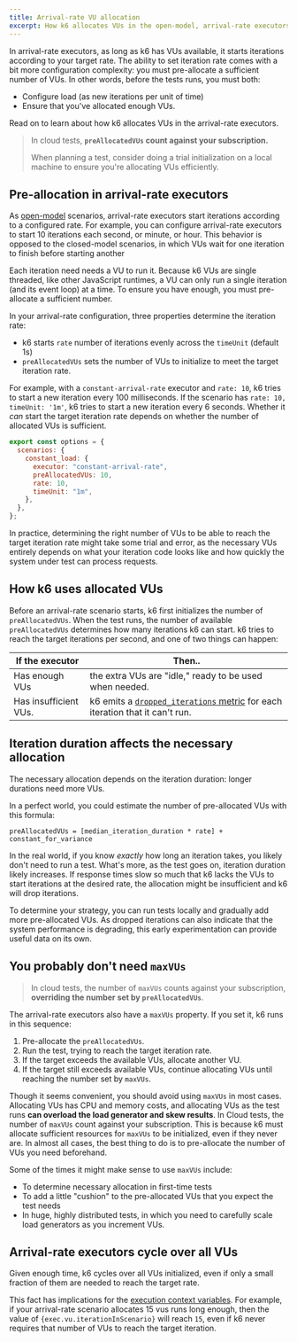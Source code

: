 ```yaml
---
title: Arrival-rate VU allocation
excerpt: How k6 allocates VUs in the open-model, arrival-rate executors
---
```


In arrival-rate executors, as long as k6 has VUs available, it starts iterations according to your target rate.
The ability to set iteration rate comes with a bit more configuration complexity: you must pre-allocate a sufficient number of VUs.
In other words, before the tests runs, you must both:
- Configure load (as new iterations per unit of time)
- Ensure that you've allocated enough VUs.

Read on to learn about how k6 allocates VUs in the arrival-rate executors.

<Blockquote mod="attention" title="">

In cloud tests, **`preAllocatedVUs` count against your subscription.**

When planning a test, consider doing a trial initialization on a local machine to ensure you're allocating VUs efficiently.

</Blockquote>

## Pre-allocation in arrival-rate executors

As [open-model](/using-k6/scenarios/concepts/open-vs-closed/#open-model) scenarios, arrival-rate executors start iterations according to a configured rate.
For example, you can configure arrival-rate executors to start 10 iterations each second, or minute, or hour.
This behavior is opposed to the closed-model scenarios, in which VUs wait for one iteration to finish before starting another

Each iteration need needs a VU to run it.
Because k6 VUs are single threaded, like other JavaScript runtimes, a VU can only run a single iteration (and its event loop) at a time.
To ensure you have enough, you must pre-allocate a sufficient number.

In your arrival-rate configuration, three properties determine the iteration rate:
-  k6 starts `rate` number of iterations evenly across the `timeUnit` (default 1s)
- `preAllocatedVUs` sets the number of VUs to initialize to meet the target iteration rate.

For example, with a `constant-arrival-rate` executor and `rate: 10`, k6 tries to start a new iteration every 100 milliseconds. If the scenario has `rate: 10, timeUnit: '1m'`, k6 tries to start a new iteration every 6 seconds.
Whether it _can_ start the target iteration rate depends on whether the number of allocated VUs is sufficient.

```javascript
export const options = {
  scenarios: {
    constant_load: {
      executor: "constant-arrival-rate",
      preAllocatedVUs: 10,
      rate: 10,
      timeUnit: "1m",
    },
  },
};
```

In practice, determining the right number of VUs to be able to reach the target iteration rate might take some trial and error,
as the necessary VUs entirely depends on what your iteration code looks like and how quickly the system under test can process requests.


## How k6 uses allocated VUs

Before an arrival-rate scenario starts, k6 first initializes the number of `preAllocatedVUs`.
When the test runs,
the number of available `preAllocatedVUs` determines how many iterations k6 can start.
k6 tries to reach the target iterations per second,
and one of two things can happen:

| If the executor       | Then..                                                                                                                                 |
|-----------------------|----------------------------------------------------------------------------------------------------------------------------------------|
| Has enough VUs        | the extra VUs are "idle," ready to be used when needed.                                                                                |
| Has insufficient VUs. | k6 emits a [`dropped_iterations` metric](/using-k6/scenarios/concepts/dropped-iterations) for each iteration that it can't run. |

## Iteration duration affects the necessary allocation

The necessary allocation depends on the iteration duration:
longer durations need more VUs.

In a perfect world, you could estimate the number of pre-allocated VUs with this formula:

```
preAllocatedVUs = [median_iteration_duration * rate] + constant_for_variance
```

In the real world, if you know _exactly_ how long an iteration takes, you likely don't need to run a test.
What's more, as the test goes on, iteration duration likely increases.
If response times slow so much that k6 lacks the VUs to start iterations at the desired rate,
the allocation might be insufficient and k6 will drop iterations.

To determine your strategy, you can run tests locally and gradually add more pre-allocated VUs.
As dropped iterations can also indicate that the system performance is degrading, this early experimentation can provide useful data on its own.

## You probably don't need `maxVUs`

<Blockquote mod="attention" title="">

In cloud tests, the number of `maxVUs` counts against your subscription,
**overriding the number set by `preAllocatedVUs`**.

</Blockquote>


The arrival-rate executors also have a `maxVUs` property.
If you set it, k6 runs in this sequence:
1. Pre-allocate the `preAllocatedVUs`.
1. Run the test, trying to reach the target iteration rate.
1. If the target exceeds the available VUs, allocate another VU.
1. If the target still exceeds available VUs, continue allocating VUs until reaching the number set by `maxVUs`.

Though it seems convenient, you should avoid using `maxVUs` in most cases.
Allocating VUs has CPU and memory costs, and allocating VUs as the test runs **can overload the load generator and skew results**.
In Cloud tests, the number of `maxVUs` count against your subscription.
This is because k6 must allocate sufficient resources for `maxVUs` to be initialized, even if they never are.
In almost all cases, the best thing to do is to pre-allocate the number of VUs you need beforehand.

Some of the times it might make sense to use `maxVUs` include:
- To determine necessary allocation in first-time tests
- To add a little "cushion" to the pre-allocated VUs that you expect the test needs
- In huge, highly distributed tests, in which you need to carefully scale load generators as you increment VUs.

## Arrival-rate executors cycle over all VUs

Given enough time, k6 cycles over all VUs initialized, even if only a small fraction of them are needed to reach the target rate.

This fact has implications for the [execution context variables](/docs/using-k6/execution-context-variables/).
For example, if your arrival-rate scenario allocates 15 vus runs long enough,
then the value of `{exec.vu.iterationInScenario}` will reach `15`,
even if k6 never requires that number of VUs to reach the target iteration.

